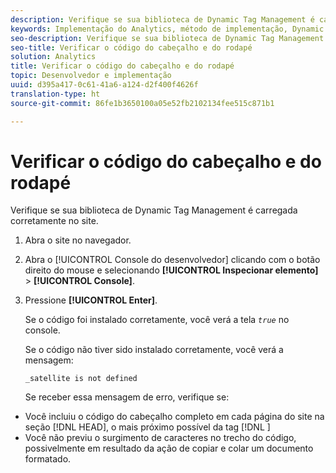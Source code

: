 ```yaml
---
description: Verifique se sua biblioteca de Dynamic Tag Management é carregada corretamente no site.
keywords: Implementação do Analytics, método de implementação, Dynamic Tag Management, dtm, código, código de página, código de cabeçalho, código de rodapé, código de incorporação, código de verificação, código de cabeçalho de verificação, código de rodapé de verificação, guia incorporar, incorporar
seo-description: Verifique se sua biblioteca de Dynamic Tag Management é carregada corretamente no site.
seo-title: Verificar o código do cabeçalho e do rodapé
solution: Analytics
title: Verificar o código do cabeçalho e do rodapé
topic: Desenvolvedor e implementação
uuid: d395a417-0c61-41a6-a124-d2f400f4626f
translation-type: ht
source-git-commit: 86fe1b3650100a05e52fb2102134fee515c871b1

---
```



# Verificar o código do cabeçalho e do rodapé

Verifique se sua biblioteca de Dynamic Tag Management é carregada corretamente no site.

1. Abra o site no navegador.
1. Abra o [!UICONTROL Console do desenvolvedor] clicando com o botão direito do mouse e selecionando **[!UICONTROL Inspecionar elemento]** &gt; **[!UICONTROL Console]**.
1. Pressione **[!UICONTROL Enter]**.

   Se o código foi instalado corretamente, você verá a tela *`true`* no console.

   Se o código não tiver sido instalado corretamente, você verá a mensagem:

   `_satellite is not defined`

   Se receber essa mensagem de erro, verifique se:

* Você incluiu o código do cabeçalho completo em cada página do site na seção [!DNL HEAD], o mais próximo possível da tag [!DNL <head><meta http-equiv="Content-Type" content="text/html; charset=UTF-8">]
* Você não previu o surgimento de caracteres no trecho do código, possivelmente em resultado da ação de copiar e colar um documento formatado.

